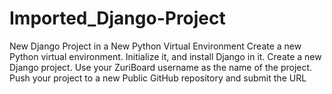 # Imported_Django-Project
New Django Project in a New Python Virtual Environment
Create a new Python virtual environment.
Initialize it, and install Django in it.
Create a new Django project. Use your ZuriBoard username as the name of the project.
Push your project to a new Public GitHub repository and submit the URL 
